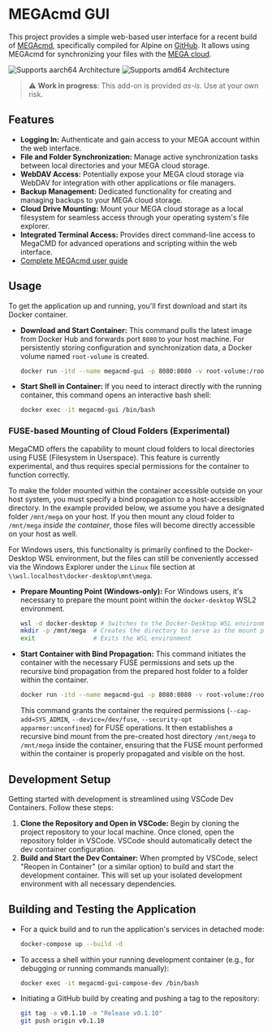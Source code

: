 # MEGAcmd GUI

This project provides a simple web-based user interface for a recent build of [MEGAcmd](https://github.com/meganz/MEGAcmd), specifically compiled for Alpine on [GitHub](https://github.com/heidrich76/megacmd-alpine). It allows using MEGAcmd for synchronizing your files with the [MEGA cloud](https://mega.nz/).

![Supports aarch64 Architecture][aarch64-shield] ![Supports amd64 Architecture][amd64-shield]

> ⚠️ **Work in progress**: This add-on is provided _as-is_. Use at your own risk.


## Features

- **Logging In:** Authenticate and gain access to your MEGA account within the web interface.
- **File and Folder Synchronization:** Manage active synchronization tasks between local directories and your MEGA cloud storage.
- **WebDAV Access:** Potentially expose your MEGA cloud storage via WebDAV for integration with other applications or file managers.
- **Backup Management:** Dedicated functionality for creating and managing backups to your MEGA cloud storage.
- **Cloud Drive Mounting:** Mount your MEGA cloud storage as a local filesystem for seamless access through your operating system's file explorer.
- **Integrated Terminal Access:** Provides direct command-line access to MegaCMD for advanced operations and scripting within the web interface.
- [Complete MEGAcmd user guide](https://github.com/meganz/MEGAcmd/blob/master/UserGuide.md)


## Usage

To get the application up and running, you'll first download and start its Docker container.

- **Download and Start Container:** This command pulls the latest image from Docker Hub and forwards port `8080` to your host machine. For persistently storing configuration and synchronization data, a Docker volume named `root-volume` is created.
  ```bash
  docker run -itd --name megacmd-gui -p 8080:8080 -v root-volume:/root jensheidrich76/megacmd-gui:latest
  ```
- **Start Shell in Container:** If you need to interact directly with the running container, this command opens an interactive bash shell:
  ```bash
  docker exec -it megacmd-gui /bin/bash
  ```

### FUSE-based Mounting of Cloud Folders (Experimental)

MegaCMD offers the capability to mount cloud folders to local directories using FUSE (Filesystem in Userspace). This feature is currently experimental, and thus requires special permissions for the container to function correctly.

To make the folder mounted within the container accessible outside on your host system, you must specify a bind propagation to a host-accessible directory. In the example provided below, we assume you have a designated folder `/mnt/mega` on your host. If you then mount any cloud folder to `/mnt/mega` *inside the container*, those files will become directly accessible on your host as well.

For Windows users, this functionality is primarily confined to the Docker-Desktop WSL environment, but the files can still be conveniently accessed via the Windows Explorer under the `Linux` file section at `\\wsl.localhost\docker-desktop\mnt\mega`.

* **Prepare Mounting Point (Windows-only):**
    For Windows users, it's necessary to prepare the mount point within the `docker-desktop` WSL2 environment.
    ```bash
    wsl -d docker-desktop # Switches to the Docker-Desktop WSL environment
    mkdir -p /mnt/mega  # Creates the directory to serve as the mount point
    exit                # Exits the WSL environment
    ```

* **Start Container with Bind Propagation:**
    This command initiates the container with the necessary FUSE permissions and sets up the recursive bind propagation from the prepared host folder to a folder within the container.
    ```bash
    docker run -itd --name megacmd-gui -p 8080:8080 -v root-volume:/root --cap-add=SYS_ADMIN --device=/dev/fuse --security-opt apparmor:unconfined --mount type=bind,src=/mnt/mega,dst=/mnt/mega,bind-propagation=rshared jensheidrich76/megacmd-gui:latest
    ```
    This command grants the container the required permissions (`--cap-add=SYS_ADMIN`, `--device=/dev/fuse`, `--security-opt apparmor:unconfined`) for FUSE operations. It then establishes a recursive bind mount from the pre-created host directory `/mnt/mega` to `/mnt/mega` inside the container, ensuring that the FUSE mount performed within the container is properly propagated and visible on the host.


## Development Setup

Getting started with development is streamlined using VSCode Dev Containers. Follow these steps:

1.  **Clone the Repository and Open in VSCode:** Begin by cloning the project repository to your local machine. Once cloned, open the repository folder in VSCode. VSCode should automatically detect the dev container configuration.
2.  **Build and Start the Dev Container:** When prompted by VSCode, select "Reopen in Container" (or a similar option) to build and start the development container. This will set up your isolated development environment with all necessary dependencies.


## Building and Testing the Application

- For a quick build and to run the application's services in detached mode:
  ```bash
  docker-compose up --build -d
  ```
- To access a shell within your running development container (e.g., for debugging or running commands manually):
  ```bash
  docker exec -it megacmd-gui-compose-dev /bin/bash
  ```
- Initiating a GitHub build by creating and pushing a tag to the repository:
  ```bash
  git tag -a v0.1.10 -m "Release v0.1.10"
  git push origin v0.1.10
  ```


[aarch64-shield]: https://img.shields.io/badge/aarch64-yes-green.svg
[amd64-shield]: https://img.shields.io/badge/amd64-yes-green.svg
